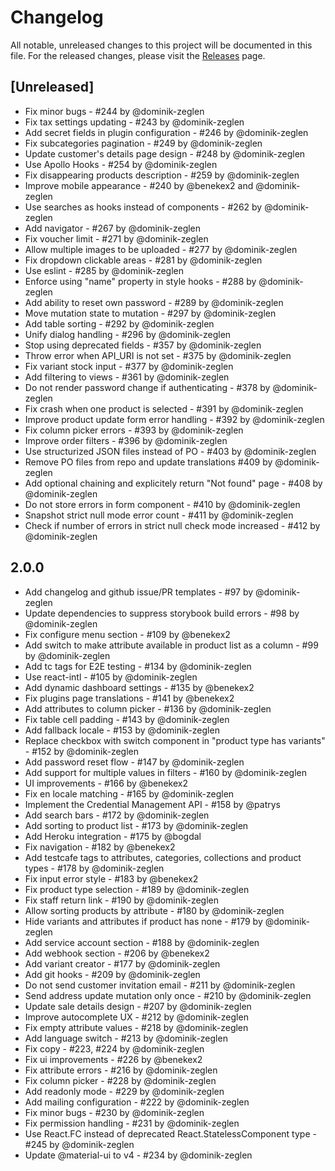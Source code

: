 # Changelog

All notable, unreleased changes to this project will be documented in this file. For the released changes, please visit the [Releases](https://github.com/mirumee/saleor-dashboard/releases) page.

## [Unreleased]

- Fix minor bugs - #244 by @dominik-zeglen
- Fix tax settings updating - #243 by @dominik-zeglen
- Add secret fields in plugin configuration - #246 by @dominik-zeglen
- Fix subcategories pagination - #249 by @dominik-zeglen
- Update customer's details page design - #248 by @dominik-zeglen
- Use Apollo Hooks - #254 by @dominik-zeglen
- Fix disappearing products description - #259 by @dominik-zeglen
- Improve mobile appearance - #240 by @benekex2 and @dominik-zeglen
- Use searches as hooks instead of components - #262 by @dominik-zeglen
- Add navigator - #267 by @dominik-zeglen
- Fix voucher limit - #271 by @dominik-zeglen
- Allow multiple images to be uploaded - #277 by @dominik-zeglen
- Fix dropdown clickable areas - #281 by @dominik-zeglen
- Use eslint - #285 by @dominik-zeglen
- Enforce using "name" property in style hooks - #288 by @dominik-zeglen
- Add ability to reset own password - #289 by @dominik-zeglen
- Move mutation state to mutation - #297 by @dominik-zeglen
- Add table sorting - #292 by @dominik-zeglen
- Unify dialog handling - #296 by @dominik-zeglen
- Stop using deprecated fields - #357 by @dominik-zeglen
- Throw error when API_URI is not set - #375 by @dominik-zeglen
- Fix variant stock input - #377 by @dominik-zeglen
- Add filtering to views - #361 by @dominik-zeglen
- Do not render password change if authenticating - #378 by @dominik-zeglen
- Fix crash when one product is selected - #391 by @dominik-zeglen
- Improve product update form error handling - #392 by @dominik-zeglen
- Fix column picker errors - #393 by @dominik-zeglen
- Improve order filters - #396 by @dominik-zeglen
- Use structurized JSON files instead of PO - #403 by @dominik-zeglen
- Remove PO files from repo and update translations #409 by @dominik-zeglen
- Add optional chaining and explicitely return "Not found" page - #408 by @dominik-zeglen
- Do not store errors in form component - #410 by @dominik-zeglen
- Snapshot strict null mode error count - #411 by @dominik-zeglen
- Check if number of errors in strict null check mode increased - #412 by @dominik-zeglen

## 2.0.0

- Add changelog and github issue/PR templates - #97 by @dominik-zeglen
- Update dependencies to suppress storybook build errors - #98 by @dominik-zeglen
- Fix configure menu section - #109 by @benekex2
- Add switch to make attribute available in product list as a column - #99 by @dominik-zeglen
- Add tc tags for E2E testing - #134 by @dominik-zeglen
- Use react-intl - #105 by @dominik-zeglen
- Add dynamic dashboard settings - #135 by @benekex2
- Fix plugins page translations - #141 by @benekex2
- Add attributes to column picker - #136 by @dominik-zeglen
- Fix table cell padding - #143 by @dominik-zeglen
- Add fallback locale - #153 by @dominik-zeglen
- Replace checkbox with switch component in "product type has variants" - #152 by @dominik-zeglen
- Add password reset flow - #147 by @dominik-zeglen
- Add support for multiple values in filters - #160 by @dominik-zeglen
- UI improvements - #166 by @benekex2
- Fix en locale matching - #165 by @dominik-zeglen
- Implement the Credential Management API - #158 by @patrys
- Add search bars - #172 by @dominik-zeglen
- Add sorting to product list - #173 by @dominik-zeglen
- Add Heroku integration - #175 by @bogdal
- Fix navigation - #182 by @benekex2
- Add testcafe tags to attributes, categories, collections and product types - #178 by @dominik-zeglen
- Fix input error style - #183 by @benekex2
- Fix product type selection - #189 by @dominik-zeglen
- Fix staff return link - #190 by @dominik-zeglen
- Allow sorting products by attribute - #180 by @dominik-zeglen
- Hide variants and attributes if product has none - #179 by @dominik-zeglen
- Add service account section - #188 by @dominik-zeglen
- Add webhook section - #206 by @benekex2
- Add variant creator - #177 by @dominik-zeglen
- Add git hooks - #209 by @dominik-zeglen
- Do not send customer invitation email - #211 by @dominik-zeglen
- Send address update mutation only once - #210 by @dominik-zeglen
- Update sale details design - #207 by @dominik-zeglen
- Improve autocomplete UX - #212 by @dominik-zeglen
- Fix empty attribute values - #218 by @dominik-zeglen
- Add language switch - #213 by @dominik-zeglen
- Fix copy - #223, #224 by @dominik-zeglen
- Fix ui improvements - #226 by @benekex2
- Fix attribute errors - #216 by @dominik-zeglen
- Fix column picker - #228 by @dominik-zeglen
- Add readonly mode - #229 by @dominik-zeglen
- Add mailing configuration - #222 by @dominik-zeglen
- Fix minor bugs - #230 by @dominik-zeglen
- Fix permission handling - #231 by @dominik-zeglen
- Use React.FC instead of deprecated React.StatelessComponent type - #245 by @dominik-zeglen
- Update @material-ui to v4 - #234 by @dominik-zeglen
